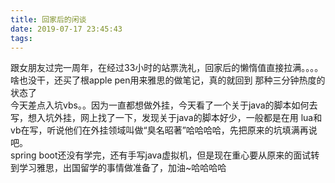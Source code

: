```yaml
---
title: 回家后的闲谈
date: 2019-07-17 23:45:43
tags:
---
```

跟女朋友过完一周年，在经过33小时的站票洗礼，回家后的懒惰值直接拉满。。。。啥也没干，还买了根apple pen用来雅思的做笔记，真的就回到
那种三分钟热度的状态了  
今天差点入坑vbs。。因为一直都想做外挂，今天看了一个关于java的脚本如何去写，想入坑外挂，网上找了一下，发现关于java的脚本好少，一般都是在用
lua和vb在写，听说他们在外挂领域叫做“臭名昭著”哈哈哈哈，先把原来的坑填满再说吧。  
spring boot还没有学完，还有手写java虚拟机，但是现在重心要从原来的面试转到学习雅思，出国留学的事情做准备了，加油~哈哈哈哈
